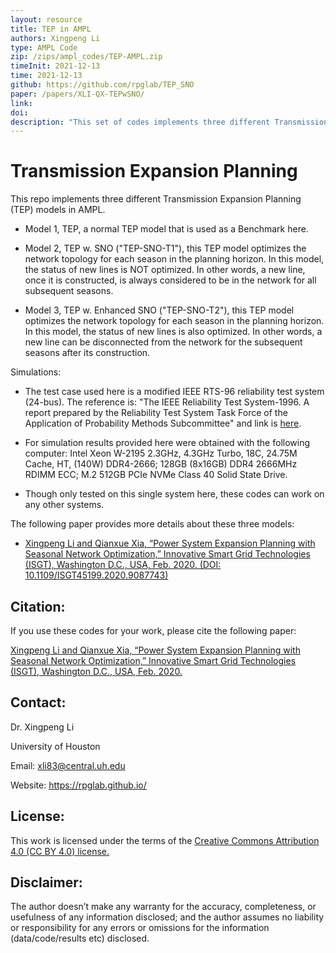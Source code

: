 ```yaml
---
layout: resource
title: TEP in AMPL
authors: Xingpeng Li
type: AMPL Code
zip: /zips/ampl_codes/TEP-AMPL.zip
timeInit: 2021-12-13
time: 2021-12-13
github: https://github.com/rpglab/TEP_SNO
paper: /papers/XLI-QX-TEPwSNO/
link: 
doi: 
description: "This set of codes implements three different Transmission Expansion Planning (TEP) models: (i) a normal TEP model, (iii) a TEP model considers seasonal network optimization (SNO), and (iii) a TEP model considers enhanced SNO."
---
```


# Transmission Expansion Planning
This repo implements three different Transmission Expansion Planning (TEP) models in AMPL.

* Model 1, TEP, a normal TEP model that is used as a Benchmark here.

* Model 2, TEP w. SNO ("TEP-SNO-T1"), this TEP model optimizes the network topology for each season in the planning horizon. In this model, the status of new lines is NOT optimized. In other words, a new line, once it is constructed, is always considered to be in the network for all subsequent seasons.

* Model 3, TEP w. Enhanced SNO ("TEP-SNO-T2"), this TEP model optimizes the network topology for each season in the planning horizon. In this model, the status of new lines is also optimized. In other words, a new line can be disconnected from the network for the subsequent seasons after its construction.

Simulations:
* The test case used here is a modified IEEE RTS-96 reliability test system (24-bus). The reference is: "The IEEE Reliability Test System-1996. A report prepared by the Reliability Test System Task Force of the Application of Probability Methods Subcommittee" and link is <a class="" target="_blank" href="https://ieeexplore.ieee.org/document/780914">here</a>. 

* For simulation results provided here were obtained with the following computer: Intel Xeon W-2195 2.3GHz, 4.3GHz Turbo, 18C, 24.75M Cache, HT, (140W) DDR4-2666; 128GB (8x16GB) DDR4 2666MHz RDIMM ECC; M.2 512GB PCIe NVMe Class 40 Solid State Drive.

* Though only tested on this single system here, these codes can work on any other systems.


The following paper provides more details about these three models: 

* <a class="off" href="/papers/XLI-QX-TEPwSNO" target="_blank">Xingpeng Li and Qianxue Xia, “Power System Expansion Planning with Seasonal Network Optimization,” Innovative Smart Grid Technologies (ISGT), Washington D.C., USA, Feb. 2020. (DOI: 10.1109/ISGT45199.2020.9087743)</a>

## Citation:
If you use these codes for your work, please cite the following paper:

<a class="off" href="/papers/XLI-QX-TEPwSNO" target="_blank">Xingpeng Li and Qianxue Xia, “Power System Expansion Planning with Seasonal Network Optimization,” Innovative Smart Grid Technologies (ISGT), Washington D.C., USA, Feb. 2020.</a>


## Contact:
Dr. Xingpeng Li

University of Houston

Email: xli83@central.uh.edu

Website: <a class="off" href="/"  target="_blank">https://rpglab.github.io/</a>


## License:
This work is licensed under the terms of the <a class="off" href="https://creativecommons.org/licenses/by/4.0/"  target="_blank">Creative Commons Attribution 4.0 (CC BY 4.0) license.</a>


## Disclaimer:
The author doesn’t make any warranty for the accuracy, completeness, or usefulness of any information disclosed; and the author assumes no liability or responsibility for any errors or omissions for the information (data/code/results etc) disclosed.
